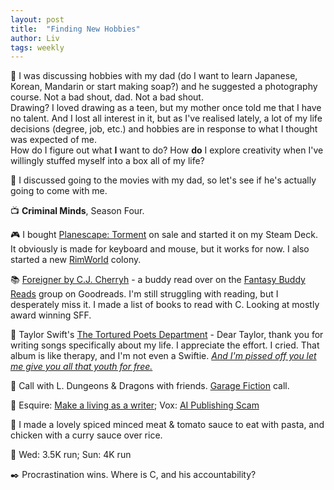 ```yaml
---
layout: post
title:  "Finding New Hobbies"
author: Liv
tags: weekly
---
```

💭 I was discussing hobbies with my dad (do I want to learn Japanese, Korean, Mandarin or start making soap?) and he suggested a photography course. Not a bad shout, dad. Not a bad shout.  
Drawing? I loved drawing as a teen, but my mother once told me that I have no talent. And I lost all interest in it, but as I've realised lately, a lot of my life decisions (degree, job, etc.) and hobbies are in response to what I thought was expected of me.  
How do I figure out what **I** want to do? How **do** I explore creativity when I've willingly stuffed myself into a box all of my life?

🎥 I discussed going to the movies with my dad, so let's see if he's actually going to come with me.

📺 **Criminal Minds**, Season Four. 

🎮 I bought [Planescape: Torment](https://store.steampowered.com/app/466300/Planescape_Torment_Enhanced_Edition/) on sale and started it on my Steam Deck. It obviously is made for keyboard and mouse, but it works for now. I also started a new [RimWorld](https://store.steampowered.com/app/294100/RimWorld/) colony.

📚 [Foreigner by C.J. Cherryh](https://www.goodreads.com/book/show/57043.Foreigner) - a buddy read over on the [Fantasy Buddy Reads](https://www.goodreads.com/group/show/192999) group on Goodreads. I'm still struggling with reading, but I desperately miss it. I made a list of books to read with C. Looking at mostly award winning SFF.  

🎵 Taylor Swift's [The Tortured Poets Department](https://www.rollingstone.com/music/music-album-reviews/taylor-swift-the-tortured-poets-department-review-1235006977/) - Dear Taylor, thank you for writing songs specifically about my life. I appreciate the effort. I cried. That album is like therapy, and I'm not even a Swiftie. *[And I'm pissed off you let me give you all that youth for free.](https://genius.com/Taylor-swift-so-long-london-lyrics)*

💜 Call with L. Dungeons & Dragons with friends. [Garage Fiction](https://garagefiction.com/) call.

🔗 Esquire: [Make a living as a writer](https://www.esquire.com/entertainment/books/a45751827/make-a-living-as-a-writer/); Vox: [AI Publishing Scam](https://www.vox.com/culture/24128560/amazon-trash-ebooks-mikkelsen-twins-ai-publishing-academy-scam)

🍴 I made a lovely spiced minced meat & tomato sauce to eat with pasta, and chicken with a curry sauce over rice.

🏃 Wed: 3.5K run; Sun: 4K run

✒️ Procrastination wins. Where is C, and his accountability?